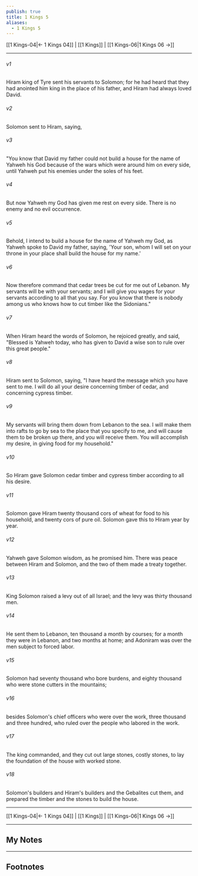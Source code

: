 ```yaml
---
publish: true
title: 1 Kings 5
aliases:
  - 1 Kings 5
---
```


[[1 Kings-04|← 1 Kings 04]] | [[1 Kings]] | [[1 Kings-06|1 Kings 06 →]]
***



###### v1 
Hiram king of Tyre sent his servants to Solomon; for he had heard that they had anointed him king in the place of his father, and Hiram had always loved David. 

###### v2 
Solomon sent to Hiram, saying, 

###### v3 
"You know that David my father could not build a house for the name of Yahweh his God because of the wars which were around him on every side, until Yahweh put his enemies under the soles of his feet. 

###### v4 
But now Yahweh my God has given me rest on every side. There is no enemy and no evil occurrence. 

###### v5 
Behold, I intend to build a house for the name of Yahweh my God, as Yahweh spoke to David my father, saying, 'Your son, whom I will set on your throne in your place shall build the house for my name.' 

###### v6 
Now therefore command that cedar trees be cut for me out of Lebanon. My servants will be with your servants; and I will give you wages for your servants according to all that you say. For you know that there is nobody among us who knows how to cut timber like the Sidonians." 

###### v7 
When Hiram heard the words of Solomon, he rejoiced greatly, and said, "Blessed is Yahweh today, who has given to David a wise son to rule over this great people." 

###### v8 
Hiram sent to Solomon, saying, "I have heard the message which you have sent to me. I will do all your desire concerning timber of cedar, and concerning cypress timber. 

###### v9 
My servants will bring them down from Lebanon to the sea. I will make them into rafts to go by sea to the place that you specify to me, and will cause them to be broken up there, and you will receive them. You will accomplish my desire, in giving food for my household." 

###### v10 
So Hiram gave Solomon cedar timber and cypress timber according to all his desire. 

###### v11 
Solomon gave Hiram twenty thousand cors of wheat for food to his household, and twenty cors of pure oil. Solomon gave this to Hiram year by year. 

###### v12 
Yahweh gave Solomon wisdom, as he promised him. There was peace between Hiram and Solomon, and the two of them made a treaty together. 

###### v13 
King Solomon raised a levy out of all Israel; and the levy was thirty thousand men. 

###### v14 
He sent them to Lebanon, ten thousand a month by courses; for a month they were in Lebanon, and two months at home; and Adoniram was over the men subject to forced labor. 

###### v15 
Solomon had seventy thousand who bore burdens, and eighty thousand who were stone cutters in the mountains; 

###### v16 
besides Solomon's chief officers who were over the work, three thousand and three hundred, who ruled over the people who labored in the work. 

###### v17 
The king commanded, and they cut out large stones, costly stones, to lay the foundation of the house with worked stone. 

###### v18 
Solomon's builders and Hiram's builders and the Gebalites cut them, and prepared the timber and the stones to build the house.

***
[[1 Kings-04|← 1 Kings 04]] | [[1 Kings]] | [[1 Kings-06|1 Kings 06 →]]

---
## My Notes

---
## Footnotes